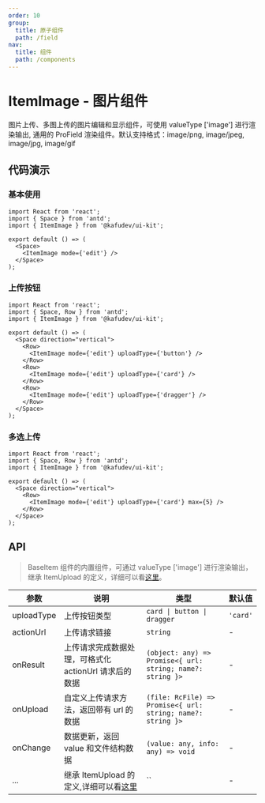 ```yaml
---
order: 10
group:
  title: 原子组件
  path: /field
nav:
  title: 组件
  path: /components
---
```


# ItemImage - 图片组件

图片上传、多图上传的图片编辑和显示组件，可使用 valueType ['image'] 进行渲染输出, 通用的 ProField 渲染组件。默认支持格式：image/png, image/jpeg, image/jpg, image/gif

## 代码演示

### 基本使用

```tsx
import React from 'react';
import { Space } from 'antd';
import { ItemImage } from '@kafudev/ui-kit';

export default () => (
  <Space>
    <ItemImage mode={'edit'} />
  </Space>
);
```

### 上传按钮

```tsx
import React from 'react';
import { Space, Row } from 'antd';
import { ItemImage } from '@kafudev/ui-kit';

export default () => (
  <Space direction="vertical">
    <Row>
      <ItemImage mode={'edit'} uploadType={'button'} />
    </Row>
    <Row>
      <ItemImage mode={'edit'} uploadType={'card'} />
    </Row>
    <Row>
      <ItemImage mode={'edit'} uploadType={'dragger'} />
    </Row>
  </Space>
);
```

### 多选上传

```tsx
import React from 'react';
import { Space, Row } from 'antd';
import { ItemImage } from '@kafudev/ui-kit';

export default () => (
  <Space direction="vertical">
    <Row>
      <ItemImage mode={'edit'} uploadType={'card'} max={5} />
    </Row>
  </Space>
);
```

## API

> BaseItem 组件的内置组件，可通过 valueType ['image'] 进行渲染输出，继承 ItemUpload 的定义，详细可以看[这里](/components/field/item-document)。

| 参数 | 说明 | 类型 | 默认值 |
| --- | --- | --- | --- |
| uploadType | 上传按钮类型 | `card \| button \| dragger` | `'card'` |
| actionUrl | 上传请求链接 | `string` | - |
| onResult | 上传请求完成数据处理，可格式化 actionUrl 请求后的数据 | `(object: any) => Promise<{ url: string; name?: string }>` | - |
| onUpload | 自定义上传请求方法，返回带有 url 的数据 | `(file: RcFile) => Promise<{ url: string; name?: string }>` | - |
| onChange | 数据更新，返回 value 和文件结构数据 | `(value: any, info: any) => void` | - |
| ... | 继承 ItemUpload 的定义,详细可以看[这里](/components/field/item-document) | `` | - |
